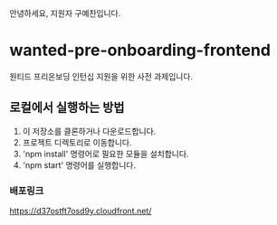 안녕하세요, 지원자 구예찬입니다.

# wanted-pre-onboarding-frontend

원티드 프리온보딩 인턴십 지원을 위한 사전 과제입니다.


## 로컬에서 실행하는 방법

1. 이 저장소를 클론하거나 다운로드합니다.
2. 프로젝트 디렉토리로 이동합니다.
3. 'npm install' 명령어로 필요한 모듈을 설치합니다.
4. 'npm start' 명령어를 실행합니다.


### 배포링크
https://d37ostft7osd9y.cloudfront.net/
